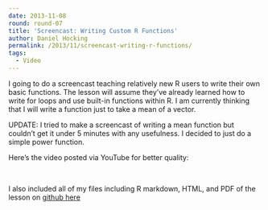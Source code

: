 ```yaml
---
date: 2013-11-08
round: round-07
title: 'Screencast: Writing Custom R Functions'
author: Daniel Hocking
permalink: /2013/11/screencast-writing-r-functions/
tags:
  - Video
---
```

I going to do a screencast teaching relatively new R users to write their own basic functions. The lesson will assume they&#8217;ve already learned how to write for loops and use built-in functions within R. I am currently thinking that I will write a function just to take a mean of a vector.

UPDATE: I tried to make a screencast of writing a mean function but couldn&#8217;t get it under 5 minutes with any usefulness. I decided to just do a simple power function.

Here&#8217;s the video posted via YouTube for better quality:



&nbsp;

I also included all of my files including R markdown, HTML, and PDF of the lesson on <a href="https://github.com/djhocking/Software_Carpentry_Course/tree/master/Homework/Homework3" target="_blank">github here</a>
